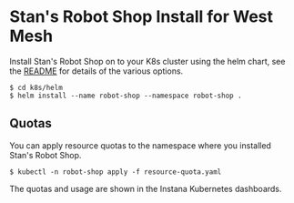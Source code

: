 # Stan's Robot Shop Install for West Mesh

Install Stan's Robot Shop on to your K8s cluster using the helm chart, see the [README](helm/README.md) for details of the various options.

```shell
$ cd k8s/helm
$ helm install --name robot-shop --namespace robot-shop .
```

## Quotas

You can apply resource quotas to the namespace where you installed Stan's Robot Shop.

```shell
$ kubectl -n robot-shop apply -f resource-quota.yaml
```

The quotas and usage are shown in the Instana Kubernetes dashboards.

